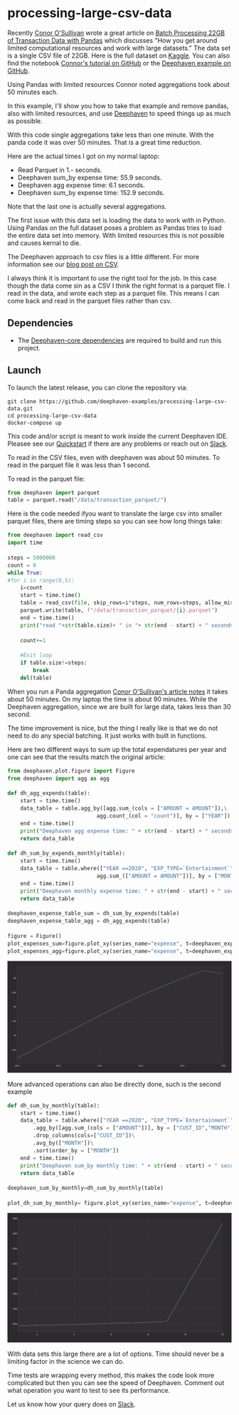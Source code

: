 # processing-large-csv-data

Recently [Conor O'Sullivan](https://conorosullyds.medium.com/) wrote a great article on [Batch Processing 22GB of Transaction Data with Pandas](https://towardsdatascience.com/batch-processing-22gb-of-transaction-data-with-pandas-c6267e65ff36) which discusses "How you get around limited computational resources and work with large datasets." The data set is a single CSV file of 22GB. Here is the full dataset on [Kaggle](https://www.kaggle.com/conorsully1/simulated-transactions). You can also find the notebook [Connor's tutorial on GitHub](https://github.com/conorosully/medium-articles/blob/master/src/batch_processing.ipynb) or the [Deephaven example on GitHub](https://github.com/deephaven-examples/processing-large-csv-data).

Using Pandas with limited resources Connor noted aggregations took about 50 minutes each.  

In this example, I'll show you how to take that example and remove pandas, also with limited resources, and use [Deephaven](https://deephaven.io/) to speed things up as much as possible.

With this code single aggregations take less than one minute. With the panda code it was over 50 minutes. That is a great time reduction.

Here are the actual times I got on my normal laptop:
- Read Parquet in 1.- seconds.
- Deephaven sum_by expense time: 55.9 seconds.
- Deephaven agg expense time: 6.1 seconds.
- Deephaven sum_by expense time: 152.9 seconds.

Note that the last one is actually several aggregations.

The first issue with this data set is loading the data to work with in Python.  Using Pandas on the full dataset poses a problem as Pandas tries to load the entire data set into memory.  With limited resources this is not possible and causes kernal to die.

The Deephaven approach to csv files is a little different. For more information see our [blog post on CSV](https://deephaven.io/blog/2022/02/23/csv-reader/).

I always think it is important to use the right tool for the job. In this case though the data come sin as a CSV I think the right format is a parquet file.  I read in the data, and wrote each step as a parquet file.  This means I can come back and read in the parquet files rather than csv.


## Dependencies

* The [Deephaven-core dependencies](https://github.com/deephaven/deephaven-core#required-dependencies) are required to build and run this project.

## Launch

To launch the latest release, you can clone the repository via:

```shell
git clone https://github.com/deephaven-examples/processing-large-csv-data.git
cd processing-large-csv-data
docker-compose up
```

This code and/or script is meant to work inside the current Deephaven IDE.  Pleasee see our [Quickstart](https://deephaven.io/core/docs/tutorials/quickstart/) if there are any problems or reach out on [Slack](https://join.slack.com/t/deephavencommunity/shared_invite/zt-11x3hiufp-DmOMWDAvXv_pNDUlVkagLQ).


To read in the CSV files, even with deephaven was about 50 minutes.  To read in the parquet file it was less than 1 second.

To read in the parquet file:
```python
from deephaven import parquet
table = parquet.read("/data/transaction_parquet/")
```

Here is the code needed ifyou want to translate the large csv into smaller parquet files, there are timing steps so you can see how long things take:

```python
from deephaven import read_csv
import time

steps = 5000000
count = 0
while True:
#for i in range(0,5):
    i=count
    start = time.time()
    table = read_csv(file, skip_rows=i*steps, num_rows=steps, allow_missing_columns=True, ignore_excess_columns = True)
    parquet.write(table, f"/data/transaction_parquet/{i}.parquet")
    end = time.time()
    print("read "+str(table.size)+ " in "+ str(end - start) + " seconds." + " iteration number ", i)

    count+=1

    #Exit loop
    if table.size!=steps:
        break
    del(table)
```

When you run a Panda aggregation [Conor O'Sullivan's article notes](https://towardsdatascience.com/batch-processing-22gb-of-transaction-data-with-pandas-c6267e65ff36) it takes about 50 minutes. On my laptop the time is about 90 minutes. While the Deephaven aggregation, since we are built for large data, takes less than 30 second.  

The time improvement is nice, but the thing I really like is that we do not need to do any special batching. It just works with built in functions.

Here are two different ways to sum up the total expendatures per year and one can see that the results match the original article:

```python
from deephaven.plot.figure import Figure
from deephaven import agg as agg

def dh_agg_expends(table):
    start = time.time()
    data_table = table.agg_by([agg.sum_(cols = ["AMOUNT = AMOUNT"]),\
                            agg.count_(col = "count")], by = ["YEAR"]).sort(order_by = ["YEAR"])
    end = time.time()
    print("Deephaven agg expense time: " + str(end - start) + " seconds.")
    return data_table

def dh_sum_by_expends_monthly(table):
    start = time.time()
    data_table = table.where(["YEAR ==2020", "EXP_TYPE=`Entertainment`"]).agg_by([\
                            agg.sum_(["AMOUNT = AMOUNT"])], by = ["MONTH"]).sort(order_by = ["MONTH"])
    end = time.time()
    print("Deephaven monthly expense time: " + str(end - start) + " seconds.")
    return data_table

deephaven_expense_table_sum = dh_sum_by_expends(table)
deephaven_expense_table_agg = dh_agg_expends(table)

figure = Figure()
plot_expenses_sum=figure.plot_xy(series_name="expense", t=deephaven_expense_table_sum, x="YEAR",y="AMOUNT").show()
plot_expenses_agg=figure.plot_xy(series_name="expense", t=deephaven_expense_table_agg, x="YEAR",y="AMOUNT").show()

```

![img](total_expend.png)

More advanced operations can also be directly done, such is the second example

```python
def dh_sum_by_monthly(table):
    start = time.time()
    data_table = table.where(["YEAR ==2020", "EXP_TYPE=`Entertainment`"])\
        .agg_by([agg.sum_(cols = ["AMOUNT"])], by = ["CUST_ID","MONTH"])\
        .drop_columns(cols=["CUST_ID"])\
        .avg_by(["MONTH"])\
        .sort(order_by = ["MONTH"])
    end = time.time()
    print("Deephaven sum_by monthly time: " + str(end - start) + " seconds.")
    return data_table

deephaven_sum_by_monthly=dh_sum_by_monthly(table)

plot_dh_sum_by_monthly= figure.plot_xy(series_name="expense", t=deephaven_sum_by_monthly, x="MONTH",y="AMOUNT").show()
```

![img](monthly.png)


With data sets this large there are a lot of options. Time should never be a limiting factor in the science we can do.

Time tests are wrapping every method, this makes the code look more complicated but then you can see the speed of Deephaven.  Comment out what operation you want to test to see its performance.


Let us know how your query does on [Slack](https://join.slack.com/t/deephavencommunity/shared_invite/zt-11x3hiufp-DmOMWDAvXv_pNDUlVkagLQ).

